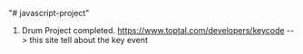 "# javascript-project" 
1. Drum Project completed. 
https://www.toptal.com/developers/keycode --> this site tell about the key event 